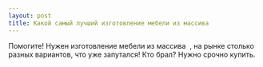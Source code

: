 ```yaml
---
layout: post 
title: Какой самый лучший изготовление мебели из массива ‌‌ 
--- 
```

Помогите! Нужен изготовление мебели из массива ‌‌ , на рынке столько разных вариантов, что уже запутался! Кто брал? Нужно срочно купить.